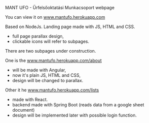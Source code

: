 MANT UFO - Űrfelsőoktatási Munkacsoport webpage

You can view it on www.mantufo.herokuapp.com

Based on NodeJs.
Landing page made with JS, HTML and CSS.
  - full page parallax design,
  - clickable icons will refer to subpages.
  
There are two subpages under construction.

One is the www.mantufo.herokuapp.com/about
  - will be made with Angular,
  - now it's plain JS, HTML and CSS,
  - design will be changed to parallax.
  
Other it he www.mantufo.herokuapp.com/lists
  - made with React.
  - backend made with Spring Boot (reads data from a google sheet document)
  - design will be implemented later with possible login function.
